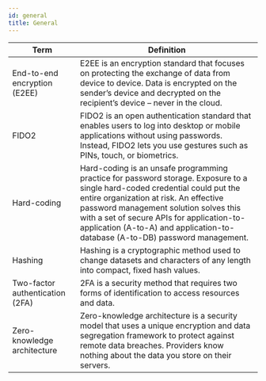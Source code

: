 ```yaml
---
id: general
title: General
---
```


| Term | Definition |
| ----------- | ----------- |
| End-to-end encryption (E2EE) | E2EE is an encryption standard that focuses on protecting the exchange of data from device to device. Data is encrypted on the sender’s device and decrypted on the recipient’s device – never in the cloud. |
| FIDO2  | FIDO2 is an open authentication standard that enables users to log into desktop or mobile applications without using passwords. Instead, FIDO2 lets you use gestures such as PINs, touch, or biometrics.  |
| Hard-coding | Hard-coding is an unsafe programming practice for password storage. Exposure to a single hard-coded credential could put the entire organization at risk. An effective password management solution solves this with a set of secure APIs for application-to-application (A-to-A) and application-to-database (A-to-DB) password management.|
| Hashing | Hashing is a cryptographic method used to change datasets and characters of any length into compact, fixed hash values. |
|Two-factor authentication (2FA)| 2FA is a security method that requires two forms of identification to access resources and data. |
| Zero-knowledge architecture | Zero-knowledge architecture is a security model that uses a unique encryption and data segregation framework to protect against remote data breaches. Providers know nothing about the data you store on their servers.|

